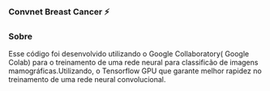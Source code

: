 ### Convnet Breast Cancer :zap:

### Sobre 

Esse código foi desenvolvido utilizando o Google Collaboratory( Google Colab) para o treinamento de uma rede neural para classificão de imagens mamográficas.Utilizando, o Tensorflow GPU que garante melhor rapidez no treinamento de uma rede neural convolucional.


